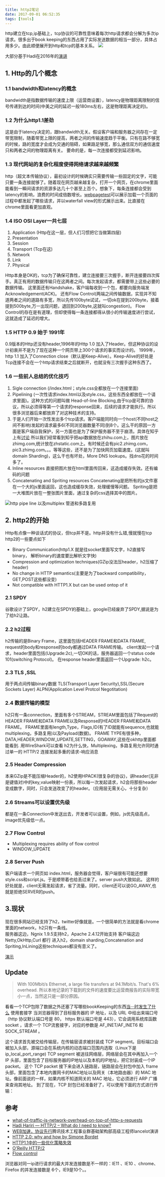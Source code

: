 ```yaml
---
title: http2笔记
date: 2017-09-01 06:52:35
tags: [tools]
---
```


http建立在tcp,ip基础上，tcp协议的可靠性意味着每次http请求都会分解为多次ip请求。很多出于book keeping的东西占用了实际发送数据的相当一部分，具体占用多少。由此顺便展开到http和tcp的基本关系。
![](https://haldir66.ga/static/imgs/Cg-4V1Kg7NCIMLH-AAwW6gNGe9cAAOB4AFTanwADBcC664.jpg)
<!--more-->

大部分基于Hadi在2016年的[演讲](https://www.youtube.com/watch?v=F5smqpbz2sU)

## 1. Http的几个概念
### 1.1 bandwidth和latency的概念
bandwidth是指数据传输的速度上限（运营商设置），latency是物理距离限制的信号传递到达的时间(中美之间的延迟一般180ms左右，这是物理距离决定的)。

### 1.2 为什么http1.1差劲
这是由于latency决定的，跟bandwidth无关。假设客户端和服务器之间存在一定带宽限制，随着带宽上限的提高，两者之间的传输速度趋于平衡。只有在路不够宽的时候，路的宽度才会成为交通的阻碍，如果路足够宽，那么通信双方的通信速度只和两者之间的物理距离有关。
要命的是，每一次连接都受到延迟影响。

### 1.3 现代网站的复杂化程度使得网络请求越来越频繁
http（超文本传输协议），最初设计的时候确实只需要传输一些固定的文字，可能只要一条连接就够了。随着现在网页越来越复杂，打开一个网页，在chrome里面能看到一瞬间请求的资源多达几十个甚至上百个。想象下，每条连接都会受到latency的影响，浪费的时间成倍数增长。[webpagetest](https://www.webpagetest.org/)可以展示加载一个页面的过程中都发起了哪些请求，并以waterfall view的形式展示出来。比直接在chrome里面看更加直观。

### 1.4 ISO OSI Layer一共七层
1. Application (Http在这一层，但人们习惯把它当做第四层)
2. Presentation
3. Session
4. Transport (Tcp在这)
5. Network
6. Link
7. Physical

Http本身是OK的，tcp为了确保可靠性，建立连接要三次握手，断开连接要四次挥手。真正有用的数据传输只在这两者之间。每次发起请求，都需要带上这些必要的数据传输。
这里面还有Handshake，客户端每收到一个包，都要向服务端发Acknowledgement(ACK)。
还有Flow Control(两端之间传输数据，实现并不知道两者之间的道路有多宽，所以先传100byte试试，一切ok在提到200byte，接着提到500byte,万一出现问题，退回到200byte,这就叫congestion)。
Flow Control的存在是有道理，但却使得每一条连接都得从很小的传输速度进行尝试，这就造成了延迟的增大。

### 1.5 HTTP 0.9 始于 1991年
0.9版本的Http还没有header,1996年的Http 1.0 加入了Header。但这种协议的设计初衷并不是为了现在这种一个网页带上300个请求的事实而设计的。 1999年，http 1.1 加入了Connection close（默认是Keep-Alive）。Keep-Alive的好处是Tcp连接不会在一个http请求结束之后就断开，也就没有三次握手这种东西了。

### 1.6 一些前人总结的优化技巧
1. Sigle connection (/index.html；style.css全都放在一个连接里面)
2. Pipelining  (一次性请求index.html以及style.css，这些东西全都放在一个请求里面)。这种方式的问题叫做 Head-of-line Blocking,由于tcp是可靠的协议，所以必须得等第一个请求的response回来，后续的请求才能执行。所以很多浏览器后来都放弃了对这种技术的支持。
3. 于是人们开始一次性发出多个tcp请求。客户端能同时向一个host(不同host之间不影响)发起的请求最多6(不同浏览器数量不同)到8个。这么干的原因一方面是客户端自我保护，另一方面也是为了保护服务器不至于崩溃。具体在知乎上有[讨论](https://www.zhihu.com/question/19997004)
所以我们经常看到知乎把api数据放在zhihu.com上，图片放在zhimg.com,统计放在zhstatic.com上。有时候还会有pic2.zhimg.com，pic3.zhimg.com。。。等等这些，还不是为了加快网页加载速度。(这就叫domain Sharding)，这么干也有坏处，More DNS lookups。找dns花的时间多了。
4. Inline resources
 直接把图片放在html里面传回来，这造成缓存失效。还有编码的问题
5. Concatenating and Spriting resources
Concatenating是把所有的js文件塞在一个大的js里面返回，这也造成缓存失效，处理缓慢等问题。
Spriting是把一大堆图片放在一整张图片里面，通过复杂的css选择其中的图片。


![http pipe line 以及multiplex](https://www.haldir66.ga/static/imgs/http_pipeline_and_multiplexing.webp) 管道和多路复用

## 2. http2的开始
Http有点像一种谈话式的协议，但tcp并不是。http并没有什么错,慢就慢在tcp
http2的一些要点如下
- Binary Communication(http1.X 就是往socket里面写文字，h2直接写binary， 解析binary的速度要比解析文字快)
- Compression and optimization techniques(GZip没法压header，h2压缩了header)
- No change in HTTP semantics(主要是为了backward compatibility，GET,POST这些都没变)
- Not compatible with HTTP1.X but can be used ontop of it

### 2.1 SPDY
谷歌设计了SPDY，h2建立在SPDY的基础上，google已经废弃了SPDY,据说是为了给h2让路。

### 2.2 h2过程
h2传输的是Binary Frame，这里面包括HEADER FRAME和DATA FRAME, request的body和response的body都通过DATA FRAME传输。
client发起一个请求，header里面包括(Upgrade:2c),一切OK的话，服务器返回一个status code 101(switching Protocol)。
在response header里面返回一个Upgrade: h2c。


### 2.3 TLS ,SSL
用于两点间传输binary数据
TLS(Transport Layer Security),SSL(Secure Sockets Layer)
ALPN(Application Level Protcol Negotitation)

### 2.4 数据传输的模型
h2只有一条connection，里面有多个STREAM，STREAM里面包括了Request的HEADER FRAME和DATA FRAME以及Response的HEADER FRAME和DATA FRAME。
FRAME里面有length,Type，Flags,ID(有了ID就能有sequence,也就能multiplexing，多路复用)以及Payload(数据)。
FRAME TYPE有很多种，DATA,HEADER,WINDOW_UPDATE,SETTING，GOAWAY,这些在okhttp里面都能看到.
用WireShark可以查看
h2为什么快，Multiplexing，多路复用允许同时通过单一的 HTTP/2 连接发起多重的请求-响应消息

### 2.5 Header Compression
本来GZip是不能压缩Header的，h2使用HPACK(很复杂的协议)，讲header(无非是键值对)中的key,value映射一份表，所以每一次发起请求，h2会将那些header变成数字，同时，只会发送改变了的header。（应用层无需关心，十分复杂）

### 2.6 Streams可以设置优先级
都是在一条Connection中发送出去，开发者可以设置，例如，js优先级高点，image优先级低一点。

### 2.7 Flow Control
- Multiplexing requires ability of flow control
- WINDOW_UPDATE

### 2.8 Server Push
客户端请求一个网页如 index.html，服务器会觉得，客户端很有可能还想要style.css和script.js。于是顺带着也给丢过来了。server push大致如此。
这样的好处就是，client无需发起请求，省了流量。同时，client还可以说GO_AWAY,也就是拒绝SERVER的push。


## 3.现状
现在很多网站已经支持了h2，twitter好像就是。一个很简单的方法就是看chrome里面的network，h2只有一条线。  
服务器这边，Ngnix 1.9.5支持h2，Apache 2.4.12开始支持
客户端这边 Netty,OkHttp,Curl 都行
进入h2，domain sharding,Concatenation and Spriting,InLining这些techniques都没有意义了。

[演示](https://http2.akamai.com/demo)


## Update
> With 100Mbit/s Ethernet, a large file transfers at 94.1Mbit/s. That's 6% overhead.
所以本地记录的下载到的文件的速度要比运营商报告的实际带宽小一点，当然这只是一部分原因。


看看一个TCP包除了数据之外还塞了写哪些bookKeeping的东西[当···时发生了什么](https://github.com/skyline75489/what-happens-when-zh_CN/blob/master/README)
使用套接字
当浏览器得到了目标服务器的 IP 地址，以及 URL 中给出来端口号（http 协议默认端口号是 80， https 默认端口号是 443），它会调用系统库函数 socket ，请求一个 TCP流套接字，对应的参数是 AF_INET/AF_INET6 和 SOCK_STREAM 。

这个请求首先被交给传输层，在传输层请求被封装成 TCP segment。目标端口会被加入头部，源端口会在系统内核的动态端口范围内选取（Linux下是ip_local_port_range)
TCP segment 被送往网络层，网络层会在其中再加入一个 IP 头部，里面包含了目标服务器的IP地址以及本机的IP地址，把它封装成一个IP packet。
这个 TCP packet 接下来会进入链路层，链路层会在封包中加入 frame 头部，里面包含了本地内置网卡的MAC地址以及网关（本地路由器）的 MAC 地址。像前面说的一样，如果内核不知道网关的 MAC 地址，它必须进行 ARP 广播来查询其地址。
到了现在，TCP 封包已经准备好了，可以使用下面的方式进行传输：


## 参考
- [what-of-traffic-is-network-overhead-on-top-of-http-s-requests](https://stackoverflow.com/questions/3613989/what-of-traffic-is-network-overhead-on-top-of-http-s-requests)
- [Hadi Hariri — HTTP/2 – What do I need to know?](https://www.youtube.com/watch?v=F5smqpbz2sU)
- [WEB加速，协议先行](https://www.qcloud.com/community/article/995080)腾讯技术工程事业群基础架构部高级工程师lancelot演讲
- [HTTP 2.0: why and how by Simone Bordet](https://www.youtube.com/watch?v=UVwI1K0M7P0)
- [HTTP1.1中的一些优化策略失效](https://www.youtube.com/watch?v=yURLTwZ3ehk)
- [ O'Reilly HTTP/2](https://hpbn.co/http2/)
- [Flow control](https://juejin.im/post/598ba1d06fb9a03c4d6464ab)


浏览器对同一ip进行请求的最大并发连接数是不一样的：IE11 、IE10 、chrome、Firefox 的并发连接数是 6个，IE9是10个。。

<!-- ## 1. WireShark+tcpdump抓包

## 2. tcp握手

### 2.x tls 1.3
### 2. xx http2
### 2.xxxx https

## 3. 应用层能做的事情

### 3.1 引申到http2的原理
OkHttp神一样的[注释](https://github.com/square/okhttp/blob/master/okhttp/src/main/java/okhttp3/internal/http2/Http2Reader.java)
一些线上问题[okhttp和http 2.0相遇引发的"血案"](https://zhuanlan.zhihu.com/p/28958516)
http2服务器[搭建](https://www.youtube.com/watch?v=OLWyOIOaeP4&list=PLNYkxOF6rcIDXTg3Gm8Y9Q_D8Ag_RDyQO)
http2解释[原理](https://www.youtube.com/watch?v=r5oT_2ndjms)
tcu、udp[抽象](https://www.youtube.com/watch?v=cTKQAe4DN6g)
[须知](https://www.youtube.com/watch?v=F5smqpbz2sU) -->
